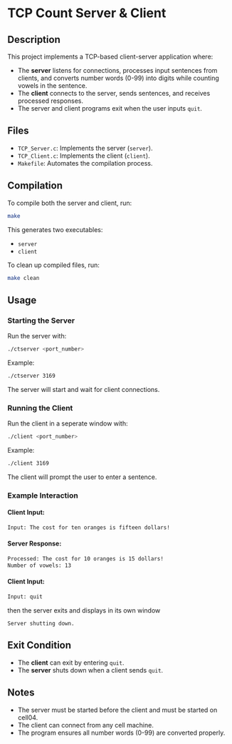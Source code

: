 # TCP Count Server & Client

## **Description**
This project implements a TCP-based client-server application where:
- The **server** listens for connections, processes input sentences from clients, and converts number words (0-99) into digits while counting vowels in the sentence.
- The **client** connects to the server, sends sentences, and receives processed responses.
- The server and client programs exit when the user inputs `quit`.

## **Files**
- `TCP_Server.c`: Implements the server (`server`).
- `TCP_Client.c`: Implements the client (`client`).
- `Makefile`: Automates the compilation process.

## **Compilation**
To compile both the server and client, run:
```sh
make
```
This generates two executables:
- `server` 
- `client` 

To clean up compiled files, run:
```sh
make clean
```

## **Usage**
### **Starting the Server**
Run the server with:
```sh
./ctserver <port_number>
```
Example:
```sh
./ctserver 3169
```
The server will start and wait for client connections.

### **Running the Client**
Run the client in a seperate window with:
```sh
./client <port_number>
```
Example:
```sh
./client 3169
```
The client will prompt the user to enter a sentence.

### **Example Interaction**
#### **Client Input:**
```sh
Input: The cost for ten oranges is fifteen dollars!
```
#### **Server Response:**
```sh
Processed: The cost for 10 oranges is 15 dollars!
Number of vowels: 13
```
#### **Client Input:**
```sh
Input: quit
```
then the server exits and displays in its own window
```
Server shutting down.
```

## **Exit Condition**
- The **client** can exit by entering `quit`.
- The **server** shuts down when a client sends `quit`.

## **Notes**
- The server must be started before the client and must be started on cell04.
- The client can connect from any cell machine.
- The program ensures all number words (0-99) are converted properly.

